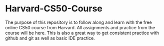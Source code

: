 # Harvard-CS50-Course
The purpose of this repository is to follow along and learn with the free online CS50 course from Harvard. 
All assignments and practice from the course will be here. 
This is also a great way to get consistent practice with github and git as well as basic IDE practice.
